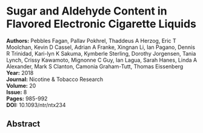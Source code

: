 # Sugar and Aldehyde Content in Flavored Electronic Cigarette Liquids

**Authors:** Pebbles Fagan, Pallav Pokhrel, Thaddeus A Herzog, Eric T Moolchan, Kevin D Cassel, Adrian A Franke, Xingnan Li, Ian Pagano, Dennis R Trinidad, Kari-lyn K Sakuma, Kymberle Sterling, Dorothy Jorgensen, Tania Lynch, Crissy Kawamoto, Mignonne C Guy, Ian Lagua, Sarah Hanes, Linda A Alexander, Mark S Clanton, Camonia Graham-Tutt, Thomas Eissenberg  
**Year:** 2018  
**Journal:** Nicotine & Tobacco Research  
**Volume:** 20  
**Issue:** 8  
**Pages:** 985-992  
**DOI:** 10.1093/ntr/ntx234  

## Abstract


